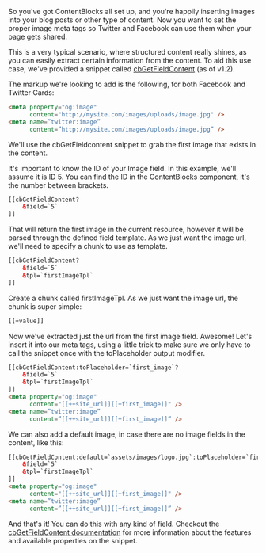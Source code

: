So you've got ContentBlocks all set up, and you're happily inserting images into your blog posts or other type of content. Now you want to set the proper image meta tags so Twitter and Facebook can use them when your page gets shared.

This is a very typical scenario, where structured content really shines, as you can easily extract certain information from the content. To aid this use case, we've provided a snippet called [cbGetFieldContent](../Snippets/cbGetFieldContent) (as of v1.2).

The markup we're looking to add is the following, for both Facebook and Twitter Cards:
```` HTML
<meta property="og:image"
      content="http://mysite.com/images/uploads/image.jpg" />
<meta name=”twitter:image” 
      content=”http://mysite.com/images/uploads/image.jpg” /> 
````
We'll use the cbGetFieldcontent snippet to grab the first image that exists in the content.

It's important to know the ID of your Image field. In this example, we'll assume it is ID 5. You can find the ID in the ContentBlocks component, it's the number between brackets.

```` HTML
[[cbGetFieldContent?
    &field=`5`
]]
````

That will return the first image in the current resource, however it will be parsed through the defined field template. As we just want the image url, we'll need to specify a chunk to use as template.

```` HTML
[[cbGetFieldContent?
    &field=`5`
    &tpl=`firstImageTpl`
]]
````

Create a chunk called firstImageTpl. As we just want the image url, the chunk is super simple:

```` HTML
[[+value]]
````

Now we've extracted just the url from the first image field. Awesome! Let's insert it into our meta tags, using a little trick to make sure we only have to call the snippet once with the toPlaceholder output modifier.

```` HTML
[[cbGetFieldContent:toPlaceholder=`first_image`?
    &field=`5`
    &tpl=`firstImageTpl`
]]
<meta property="og:image"
      content="[[++site_url]][[+first_image]]" />
<meta name=”twitter:image” 
      content=”[[++site_url]][[+first_image]]” />
````

We can also add a default image, in case there are no image fields in the content, like this:

```` HTML
[[cbGetFieldContent:default=`assets/images/logo.jpg`:toPlaceholder=`first_image`?
    &field=`5`
    &tpl=`firstImageTpl`
]]
<meta property="og:image"
      content="[[++site_url]][[+first_image]]" />
<meta name=”twitter:image” 
      content=”[[++site_url]][[+first_image]]” /> 
````

And that's it! You can do this with any kind of field. Checkout the [cbGetFieldContent documentation](../Snippets/cbGetFieldContent) for more information about the features and available properties on the snippet.

